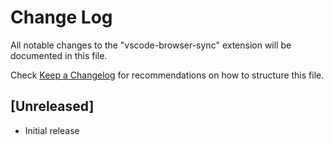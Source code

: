 # Change Log
All notable changes to the "vscode-browser-sync" extension will be documented in this file.

Check [Keep a Changelog](http://keepachangelog.com/) for recommendations on how to structure this file.

## [Unreleased]
- Initial release